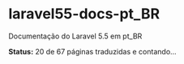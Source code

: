 # laravel55-docs-pt_BR
Documentação do Laravel 5.5 em pt_BR

**Status:** 20 de 67 páginas traduzidas e contando...
